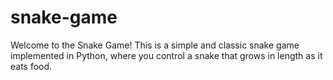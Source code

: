 # snake-game

Welcome to the Snake Game! This is a simple and classic snake game implemented in Python, where you control a snake that grows in length as it eats food.

